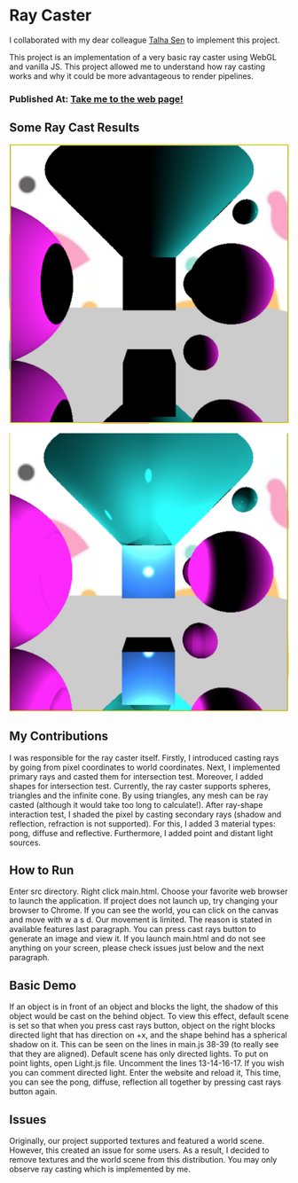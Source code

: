 # Ray Caster

I collaborated with my dear colleague [Talha Sen](https://github.com/talhasen123 "Talha's Github") to implement this project.

This project is an implementation of a very basic ray caster using WebGL and vanilla JS. This project allowed me to understand how ray casting works and why it could be more advantageous to render pipelines.

### Published At: [Take me to the web page!](https://cevataykans.github.io/ray-caster/ "Ray Caster")

## Some Ray Cast Results

![alt text](https://github.com/cevataykans/ray-caster/raw/newMaster/Shadow_On_Shape.png "Ray cast with only distant light.")

![alt text](https://github.com/cevataykans/ray-caster/raw/newMaster/With_Point_Light.png "Ray cast with point lights.")

## My Contributions

I was responsible for the ray caster itself. Firstly, I introduced casting rays by going from pixel coordinates to world coordinates. Next, I implemented primary rays and casted them for intersection test. Moreover, I added shapes for intersection test. Currently, the ray caster supports spheres, triangles and the infinite cone. By using triangles, any mesh can be ray casted (although it would take too long to calculate!). After ray-shape interaction test, I shaded the pixel by casting secondary rays (shadow and reflection, refraction is not supported). For this, I added 3 material types: pong, diffuse and reflective. Furthermore, I added point and distant light sources.

## How to Run

Enter src directory. Right click main.html. Choose your favorite web browser to launch the application. If project does not launch up, try changing your browser to Chrome. If you can see the world, you can click on the canvas and move with w a s d. Our movement is limited. The reason is stated in available features last paragraph. You can press cast rays button to generate an image and view it. If you launch main.html and do not see anything on your screen, please check issues just below and the next paragraph.

## Basic Demo

If an object is in front of an object and blocks the light, the shadow of this object would be cast on the behind object. To view this effect, default scene is set so that when you press cast rays button, object on the right blocks directed light that has direction on +x, and the shape behind has a spherical shadow on it. This can be seen on the lines in main.js 38-39 (to really see that they are aligned). Default scene has only directed lights. To put on point lights, open Light.js file. Uncomment the lines 13-14-16-17. If you wish you can comment directed light. Enter the website and reload it, This time, you can see the pong, diffuse, reflection all together by pressing cast rays button again.

## Issues

Originally, our project supported textures and featured a world scene. However, this created an issue for some users. As a result, I decided to remove textures and the world scene from this distribution. You may only observe ray casting which is implemented by me.
